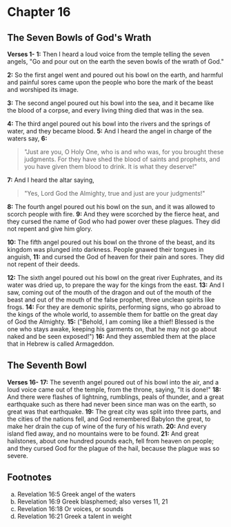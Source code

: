 # Chapter 16

## The Seven Bowls of God's Wrath

**Verses 1-**
**1:** Then I heard a loud voice from the temple telling the seven angels, "Go and pour out on the earth the seven bowls of the wrath of God."

**2:** So the first angel went and poured out his bowl on the earth, and harmful and painful sores came upon the people who bore the mark of the beast and worshiped its image.

**3:** The second angel poured out his bowl into the sea, and it became like the blood of a corpse, and every living thing died that was in the sea.

**4:** The third angel poured out his bowl into the rivers and the springs of water, and they became blood.
**5:** And I heard the angel in charge of the waters say,
**6:** 
> "Just are you, O Holy One, who is and who was,
> for you brought these judgments.
> For they have shed the blood of saints and prophets,
> and you have given them blood to drink.
> It is what they deserve!"

**7:** And I heard the altar saying,
> "Yes, Lord God the Almighty,
> true and just are your judgments!"

**8:** The fourth angel poured out his bowl on the sun, and it was allowed to scorch people with fire.
**9:** And they were scorched by the fierce heat, and they cursed the name of God who had power over these plagues. They did not repent and give him glory.

**10:** The fifth angel poured out his bowl on the throne of the beast, and its kingdom was plunged into darkness. People gnawed their tongues in anguish,
**11:** and cursed the God of heaven for their pain and sores. They did not repent of their deeds.

**12:** The sixth angel poured out his bowl on the great river Euphrates, and its water was dried up, to prepare the way for the kings from the east.
**13:** And I saw, coming out of the mouth of the dragon and out of the mouth of the beast and out of the mouth of the false prophet, three unclean spirits like frogs.
**14:** For they are demonic spirits, performing signs, who go abroad to the kings of the whole world, to assemble them for battle on the great day of God the Almighty.
**15:** ("Behold, I am coming like a thief! Blessed is the one who stays awake, keeping his garments on, that he may not go about naked and be seen exposed!")
**16:** And they assembled them at the place that in Hebrew is called Armageddon.

## The Seventh Bowl

**Verses 16-**
**17:** The seventh angel poured out of his bowl into the air, and a loud voice came out of the temple, from the throne, saying, "It is done!"
**18:** And there were flashes of lightning, rumblings, peals of thunder, and a great earthquake such as there had never been since man was on the earth, so great was that earthquake.
**19:** The great city was split into three parts, and the cities of the nations fell, and God remembered Babylon the great, to make her drain the cup of wine of the fury of his wrath.
**20:** And every island fled away, and no mountains were to be found.
**21:** And great hailstones, about one hundred pounds each, fell from heaven on people; and they cursed God for the plague of the hail, because the plague was so severe.

## Footnotes

<ol type='a'>
	<li>Revelation 16:5 Greek angel of the waters</li>
	<li>Revelation 16:9 Greek blasphemed; also verses 11, 21</li>
	<li>Revelation 16:18 Or voices, or sounds</li>
	<li>Revelation 16:21 Greek a talent in weight</li>
</ol>

